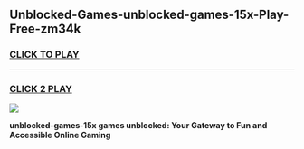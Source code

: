 
## Unblocked-Games-unblocked-games-15x-Play-Free-zm34k
<h3>
<a href="https://premium76.site?title=unblocked-games-15x&ref=15A">CLICK TO PLAY</a></h3>
<hr>

<h3>
<a href="https://premium76.site?title=unblocked-games-15x&ref=15A">CLICK 2 PLAY</a>
  
</h3>

<a href="https://premium76.site?title=unblocked-games-15x&ref=15A"><img src="https://clearcache.store/games.png"></a>


**unblocked-games-15x games unblocked: Your Gateway to Fun and Accessible Online Gaming**
